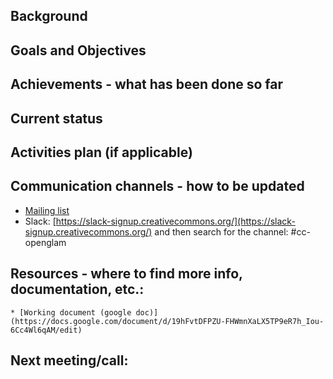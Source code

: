 ## Background

## Goals and Objectives 

## Achievements - what has been done so far

## Current status

## Activities plan (if applicable)

## Communication channels - how to be updated

* [Mailing list](https://creativecommons.email/mailman/listinfo/openglam)
* Slack: [https://slack-signup.creativecommons.org/](https://slack-signup.creativecommons.org/) and then search for the channel: #cc-openglam
## Resources - where to find more info, documentation, etc.:
	
	* [Working document (google doc)](https://docs.google.com/document/d/19hFvtDFPZU-FHWmnXaLX5TP9eR7h_Iou-6Cc4Wl6qAM/edit)

## Next meeting/call:
